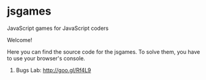 jsgames
=======

JavaScript games for JavaScript coders

Welcome!

Here you can find the source code for the jsgames.
To solve them, you have to use your browser's console.

1) Bugs Lab: http://goo.gl/Rf4L9